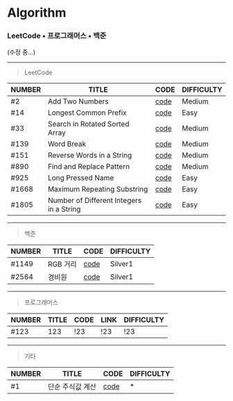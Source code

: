 # Algorithm  
### LeetCode • 프로그래머스 • 백준
(수정 중...)
   
* * *
>LeetCode  

|NUMBER|TITLE|CODE|DIFFICULTY|
|---|---|---|---|
|#2|Add Two Numbers|[code](https://github.com/holmir97/Algorithm/commit/30d64709ade3e6e805cb4fb3c03333e99b57f9cc)|Medium|
|#14|Longest Common Prefix|[code](https://github.com/holmir97/Algorithm/commit/3e6d5173ab23f95403788ca91611fa33c49c770d)|Easy|
|#33|Search in Rotated Sorted Array|[code](https://github.com/holmir97/Algorithm/commit/9c510fa6675ef900c657d884b8321e92fc7c4eb5)|Medium|
|#139|Word Break|[code](https://github.com/holmir97/Algorithm/commit/b086f0d57a0794d07222d25d856a5a3307d18faa)|Medium|
|#151|Reverse Words in a String|[code](https://github.com/holmir97/Algorithm/commit/a5486aa756373aed9c208108e28f2eca3762ff6b)|Medium|
|#890|Find and Replace Pattern|[code](https://github.com/holmir97/Algorithm/commit/4e667e93691faca4e3f707ef61506211a3086b73)|Medium|
|#925|Long Pressed Name|[code](https://github.com/holmir97/Algorithm/commit/0c3bed237dcd677ae22c0ec005dd330f5b830a24)|Easy|
|#1668|Maximum Repeating Substring|[code](https://github.com/holmir97/Algorithm/commit/8cd5fb97678eb7ce75b41456cc0368c6d2f68709)|Easy|
|#1805|Number of Different Integers in a String|[code](https://github.com/holmir97/Algorithm/commit/281debe622933d961db2af51dccfdfe105278305)|Easy|



* * *
>백준  

|NUMBER|TITLE|CODE|DIFFICULTY|
|---|---|---|---|
|#1149|RGB 거리|[code](https://github.com/holmir97/Algorithm/commit/917b3eb3185b04f8bad659ba5f37e1dc95c1e845)|Silver1|
|#2564|경비원|[code](https://github.com/holmir97/Algorithm/commit/aca2134bdf347fc1eedb05a5bd51359d044c924f)|Silver1|



* * *
>프로그래머스  

|NUMBER|TITLE|CODE|LINK|DIFFICULTY|
|---|---|---|---|---|
|#123|123|!23|!23|!23|

* * *
>기타  

|NUMBER|TITLE|CODE|DIFFICULTY|
|---|---|---|---|
|#1|단순 주식값 계산|[code](https://github.com/holmir97/Algorithm/commit/5c818695d449b71aabe110b093102ba9a36a679a)|*|



